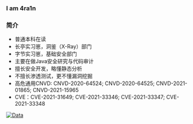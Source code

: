 ### I am 4ra1n
### 简介
- 普通本科在读
- 长亭实习崽，洞鉴（X-Ray）部门
- 字节实习崽，基础安全部门
- 主要在做Java安全研究与代码审计
- 擅长安全开发，略懂静态分析
- 不擅长渗透测试，更不懂漏洞挖掘
- 高危通用CNVD: CNVD-2020-64524; CNVD-2020-64525; CNVD-2021-01865; CNVD-2021-15965
- CVE：CVE-2021-31649; CVE-2021-33346; CVE-2021-33347; CVE-2021-33348

[![Data](https://github-readme-stats.vercel.app/api?username=EmYiQing)]()
